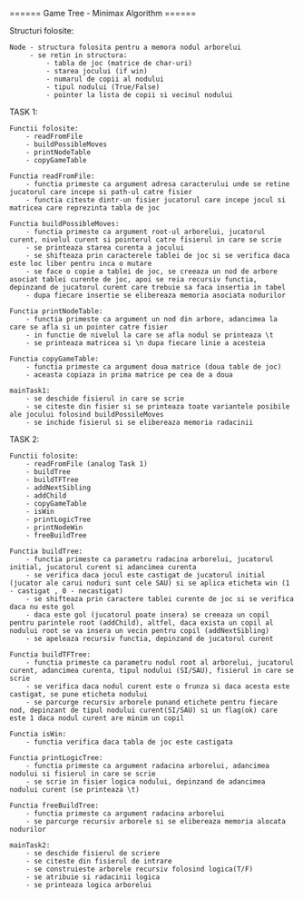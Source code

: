 ====== Game Tree - Minimax Algorithm ======

Structuri folosite:

    Node - structura folosita pentru a memora nodul arborelui
         - se retin in structura: 
             - tabla de joc (matrice de char-uri)
             - starea jocului (if win)
             - numarul de copii al nodului
             - tipul nodului (True/False)
             - pointer la lista de copii si vecinul nodului

TASK 1:

    Functii folosite:
        - readFromFile
        - buildPossibleMoves
        - printNodeTable
        - copyGameTable
    
    Functia readFromFile:
        - functia primeste ca argument adresa caracterului unde se retine jucatorul care incepe si path-ul catre fisier
        - functia citeste dintr-un fisier jucatorul care incepe jocul si matricea care reprezinta tabla de joc
        
    Functia buildPossibleMoves:
        - functia primeste ca argument root-ul arborelui, jucatorul curent, nivelul curent si pointerul catre fisierul in care se scrie
        - se printeaza starea curenta a jocului
        - se shifteaza prin caracterele tablei de joc si se verifica daca este loc liber pentru inca o mutare
        - se face o copie a tablei de joc, se creeaza un nod de arbore asociat tablei curente de joc, apoi se reia recursiv functia, depinzand de jucatorul curent care trebuie sa faca insertia in tabel
        - dupa fiecare insertie se elibereaza memoria asociata nodurilor
    
    Functia printNodeTable:
        - functia primeste ca argument un nod din arbore, adancimea la care se afla si un pointer catre fisier
        - in functie de nivelul la care se afla nodul se printeaza \t 
        - se printeaza matricea si \n dupa fiecare linie a acesteia
    
    Functia copyGameTable:
        - functia primeste ca argument doua matrice (doua table de joc)
        - aceasta copiaza in prima matrice pe cea de a doua
    
    mainTask1:
        - se deschide fisierul in care se scrie
        - se citeste din fisier si se printeaza toate variantele posibile ale jocului folosind buildPossileMoves
        - se inchide fisierul si se elibereaza memoria radacinii

TASK 2:
    
    Functii folosite:
        - readFromFile (analog Task 1)
        - buildTree
        - buildTFTree
        - addNextSibling
        - addChild
        - copyGameTable
        - isWin
        - printLogicTree
        - printNodeWin
        - freeBuildTree
    
    Functia buildTree:
        - functia primeste ca parametru radacina arborelui, jucatorul initial, jucatorul curent si adancimea curenta
        - se verifica daca jocul este castigat de jucatorul initial (jucator ale carui noduri sunt cele SAU) si se aplica eticheta win (1 - castigat , 0 - necastigat)
        - se shifteaza prin caractere tablei curente de joc si se verifica daca nu este gol
        - daca este gol (jucatorul poate insera) se creeaza un copil pentru parintele root (addChild), altfel, daca exista un copil al nodului root se va insera un vecin pentru copil (addNextSibling)
        - se apeleaza recursiv functia, depinzand de jucatorul curent
        
    Functia buildTFTree:
        - functia primeste ca parametru nodul root al arborelui, jucatorul curent, adancimea curenta, tipul nodului (SI/SAU), fisierul in care se scrie
        - se verifica daca nodul curent este o frunza si daca acesta este castigat, se pune eticheta nodului
        - se parcurge recursiv arborele punand etichete pentru fiecare nod, depinzant de tipul nodului curent(SI/SAU) si un flag(ok) care este 1 daca nodul curent are minim un copil
        
    Functia isWin:
        - functia verifica daca tabla de joc este castigata
    
    Functia printLogicTree: 
        - functia primeste ca argument radacina arborelui, adancimea nodului si fisierul in care se scrie
        - se scrie in fisier logica nodului, depinzand de adancimea nodului curent (se printeaza \t)
    
    Functia freeBuildTree:
        - functia primeste ca argument radacina arborelui
        - se parcurge recursiv arborele si se elibereaza memoria alocata nodurilor

    mainTask2:
        - se deschide fisierul de scriere
        - se citeste din fisierul de intrare
        - se construieste arborele recursiv folosind logica(T/F)
        - se atribuie si radacinii logica
        - se printeaza logica arborelui
